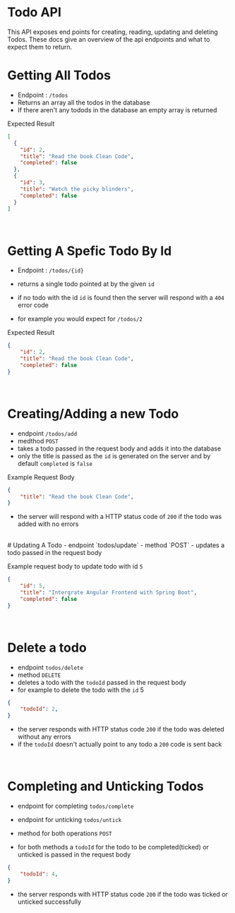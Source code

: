 # Todo API

This API exposes end points for creating, reading, updating and deleting Todos. These docs give an overview of the api endpoints and what to expect them to return.

# Getting All Todos

- Endpoint : `/todos`
- Returns an array all the todos in the database
- If there aren't any todods in the database an  empty array is returned

Expected Result

``` json
[
  {
    "id": 2,
    "title": "Read the book Clean Code",
    "completed": false
  },
  {
    "id": 3,
    "title": "Watch the picky blinders",
    "completed": false
  }
]

```
<br>

# Getting A Spefic Todo By Id
- Endpoint : `/todos/{id}`
- returns a single todo pointed at by the given `id`
- if no todo with the  id `id` is found then the server will respond with a `404` error code 

- for example you would expect for `/todos/2`

Expected Result

``` json
{
    "id": 2,
    "title": "Read the book Clean Code",
    "completed": false
}
```
<br>

# Creating/Adding a new Todo

- endpoint `/todos/add`
- medthod `POST`
- takes a todo passed in the request body and adds it into the database 
- only the title is passed as the `id` is generated on the server and by default `completed` is `false`

Example Request Body
``` json
{
    "title": "Read the book Clean Code",
}
```

- the server will respond with a HTTP status code of `200` if the todo was added with no errors

<br>
# Updating A Todo
- endpoint `todos/update`
- method `POST`
- updates a todo passed in the request body

Example request body to update todo with id `5`

``` json
{
    "id": 5,
    "title": "Intergrate Angular Frontend with Spring Boot",
    "completed": false
}
```

<br>

# Delete a todo
- endpoint `todos/delete`
- method `DELETE`
- deletes a todo with the `todoId` passed in the request body
- for example to delete the todo with the `id` 5

``` json
{
    "todoId": 2,
}
```

- the server responds with HTTP status code `200` if the todo was deleted without any errors
- if the `todoId` doesn't actually point to any todo a `200` code is sent back

<br>

# Completing and Unticking Todos

- endpoint for completing  `todos/complete`
- endpoint for unticking  `todos/untick`
- method for both operations `POST`

- for both methods a `todoId` for the todo to be completed(ticked) or unticked is passed in the request body

``` json
{
    "todoId": 4,
}
```
- the server responds with HTTP status code `200` if the todo was ticked or unticked successfully
